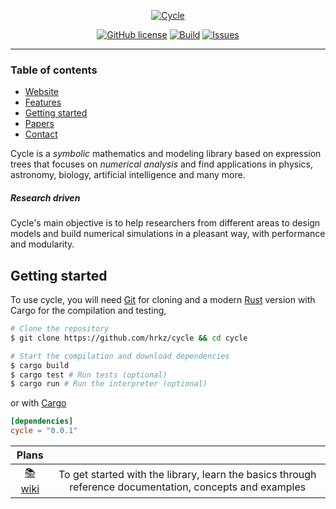 <div align="center">

[![Cycle](https://github.com/hrkz/cycle/blob/gh-pages/images/cycle_logo.png)](https://cycle-research.org)

[![GitHub license](https://img.shields.io/github/license/hrkz/cycle.svg?color=informational&style=flat-square)](https://github.com/hrkz/cycle/blob/master/LICENSE)
[![Build](https://img.shields.io/github/workflow/status/hrkz/cycle/CI?style=flat-square)](https://github.com/hrkz/cycle/actions)
[![Issues](https://img.shields.io/github/issues/hrkz/cycle.svg?style=flat-square)](https://github.com/hrkz/cycle/issues)

</div>
<hr>

### Table of contents

* [Website](https://cycle-research.org)
* [Features](https://cycle-research.org/features)
* [Getting started](#getting-started)
* [Papers](https://scholar.google.com/scholar?cites=0)
* [Contact](https://hrkz.github.io)

Cycle is a *symbolic* mathematics and modeling library based on expression trees that focuses on *numerical analysis*
and find applications in physics, astronomy, biology, artificial intelligence and many more.

##### Research driven

Cycle's main objective is to help researchers from different areas to design models and build numerical
simulations in a pleasant way, with performance and modularity.

## Getting started

To use cycle, you will need [Git](https://git-scm.com/) for cloning and a modern [Rust](https://www.rust-lang.org/) version with Cargo for the compilation and testing,
```bash
# Clone the repository
$ git clone https://github.com/hrkz/cycle && cd cycle

# Start the compilation and download dependencies
$ cargo build
$ cargo test # Run tests (optional)
$ cargo run # Run the interpreter (optional)
```
or with [Cargo](https://doc.rust-lang.org/stable/cargo/)
```toml
[dependencies]
cycle = "0.0.1"
```

| Plans |       |
| :----:| :----:|
| [:books: wiki](https://github.com/hrkz/cycle/wiki) | To get started with the library, learn the basics through reference documentation, concepts and examples |
